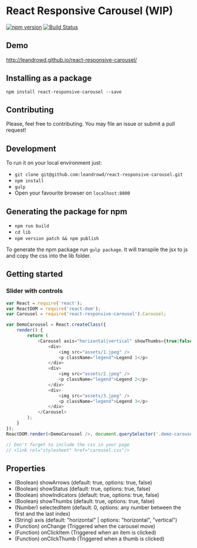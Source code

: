 # React Responsive Carousel (WIP)

[![npm version](https://badge.fury.io/js/react-responsive-carousel.svg)](https://badge.fury.io/js/react-responsive-carousel)
[![Build Status](https://travis-ci.org/leandrowd/react-responsive-carousel.svg?branch=master)](https://travis-ci.org/leandrowd/react-responsive-carousel)


## Demo
<http://leandrowd.github.io/react-responsive-carousel/>


## Installing as a package

`npm install react-responsive-carousel --save`


## Contributing

Please, feel free to contributing. You may file an issue or submit a pull request!


## Development

To run it on your local environment just:

- `git clone git@github.com:leandrowd/react-responsive-carousel.git`
- `npm install`
- `gulp`
- Open your favourite browser on `localhost:8000`

## Generating the package for npm
- `npm run build`
- `cd lib`
- `npm version patch && npm publish`

To generate the npm package run `gulp package`. It will transpile the jsx to js and copy the css into the lib folder.


## Getting started

### Slider with controls

```javascript
var React = require('react');
var ReactDOM = require('react-dom');
var Carousel = require('react-responsive-carousel').Carousel;

var DemoCarousel = React.createClass({
    render() {
        return (
            <Carousel axis="horizontal|vertical" showThumbs={true|false} showArrows={true|false} onChange={onChange} onClickItem={onClickItem} onClickThumb={onClickThumb}>
                <div>
                    <img src="assets/1.jpeg" />
                    <p className="legend">Legend 1</p>
                </div>
                <div>
                    <img src="assets/2.jpeg" />
                    <p className="legend">Legend 2</p>
                </div>
                <div>
                    <img src="assets/3.jpeg" />
                    <p className="legend">Legend 3</p>
                </div>
            </Carousel>
        );
    }
});
ReactDOM.render(<DemoCarousel />, document.querySelector('.demo-carousel'));

// Don't forget to include the css in your page
// <link rel="stylesheet" href="carousel.css"/>
```

## Properties

- (Boolean) showArrows (default: true, options: true, false)
- (Boolean) showStatus (default: true, options: true, false)
- (Boolean) showIndicators (default: true, options: true, false)
- (Boolean) showThumbs (default: true, options: true, false)
- (Number) selectedItem (default: 0, options: any number between the first and the last index)
- (String) axis (default: "horizontal" | options: "horizontal", "vertical")
- (Function) onChange (Triggered when the carousel move)
- (Function) onClickItem (Triggered when an item is clicked)
- (Function) onClickThumb (Triggered when a thumb is clicked)